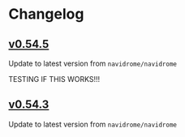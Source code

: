 # Changelog

## [v0.54.5](https://github.com/navidrome/navidrome/releases/tag/v0.54.5)

Update to latest version from `navidrome/navidrome`

TESTING IF THIS WORKS!!!

## [v0.54.3](https://github.com/navidrome/navidrome/releases/tag/v0.54.3)

Update to latest version from `navidrome/navidrome`
